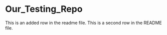 # Our_Testing_Repo
This is an added row in the readme file.
This is a second row in the README file.
